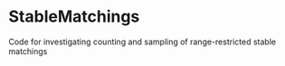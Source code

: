 # StableMatchings
Code for investigating counting and sampling of range-restricted stable matchings

